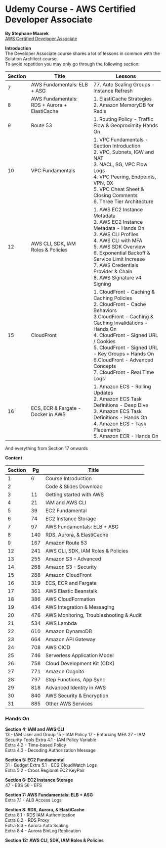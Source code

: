 # Udemy Course - AWS Certified Developer Associate
__By Stephane Maarek__  
[AWS Certified Developer Associate](https://www.udemy.com/course/aws-certified-developer-associate-dva-c01)  

__Introduction__  
The Developer Associate course shares a lot of lessons in common with the Solution Architect course.  
To avoid repetition you may only go through the following section:  

Section | Title                         | Lessons
--|-------------------------------|--------
7 | AWS Fundamentals: ELB + ASG   | 77. Auto Scaling Groups - Instance Refresh
8 | AWS Fundamentals: RDS + Aurora + ElastiCache |1. ElastiCache  Strategies <br> 2. Amazon MemoryDB for Redis
9 | Route 53 | 1. Routing Policy - Traffic Flow & Geoproximity Hands On
10 | VPC Fundamentals | 1. VPC Fundamentals - Section Introduction <br> 2. VPC, Subnets, IGW and NAT <br> 3. NACL, SG, VPC Flow Logs <br>4. VPC Peering, Endpoints, VPN, DX <br>5. VPC Cheat Sheet & Closing Comments <br>6. Three Tier Architecture
12 | AWS CLI, SDK, IAM Roles & Policies | 1. AWS EC2 Instance Metadata <br>2. AWS EC2 Instance Metadata - Hands On <br>3. AWS CLI Profiles <br>4. AWS CLI with MFA <br>5. AWS SDK Overview <br>6. Exponential Backoff & Service Limit Increase <br>7. AWS Credentials Provider & Chain <br>8. AWS Signature v4 Signing
15 | CloudFront |1. CloudFront - Caching & Caching Policies <br>2. CloudFront - Cache Behaviors <br>3.CloudFront - Caching & Caching Invalidations - Hands On <br>4. CloudFront - Signed URL / Cookies <br>5. CloudFront - Signed URL - Key Groups + Hands On <br>6.CloudFront - Advanced Concepts <br>7. CloudFront - Real Time Logs
16 | ECS, ECR & Fargate - Docker in AWS | 1. Amazon ECS - Rolling Updates <br>2. Amazon ECS Task Definitions - Deep Dive <br>3. Amazon ECS Task Definitions - Hands On <br>4. Amazon ECS - Task Placements <br>5. Amazon ECR - Hands On

And everything from Section 17 onwards

__Content__  

Section | Pg  | Title
--------|-----|----------------------
1       |  6  | Course Introduction
2       |     | Code & Slides Download
3       | 11  | Getting started with AWS
4       | 21  | IAM and AWS CLI
5       | 39  | EC2 Fundamental
6       | 74  | EC2 Instance Storage
7       | 97  | AWS Fundamentals: ELB + ASG
8       | 140 | RDS, Aurora, & ElastiCache
9       | 167 | Amazon Route 53
12      | 241 | AWS CLI, SDK, IAM Roles & Policies
13      | 255 | Amazon S3 – Advanced
14      | 268 | Amazon S3 – Security
15      | 288 | Amazon CloudFront
16      | 319 | ECS, ECR and Fargate
17      | 361 | AWS Elastic Beanstalk
18      | 386 | AWS CloudFormation
19      | 434 | AWS Integration & Messaging
20      | 476 | AWS Monitoring, Troubleshooting & Audit
21      | 534 | AWS Lambda
22      | 610 | Amazon DynamoDB
23      | 664 | Amazon API Gateway
24      | 708 | AWS CICD
25      | 746 | Serverless Application Model
26      | 758 | Cloud Development Kit (CDK)
27      | 771 | Amazon Cognito
28      | 797 | Step Functions, App Sync
29      | 818 | Advanced Identity in AWS
30      | 840 | AWS Security & Encryption
31      | 885 | Other AWS Services

### Hands On
__Section 4: IAM and AWS CLI__  
13 - IAM User and Group
15 - IAM Policy
17 - Enforcing MFA
27 - IAM Security Tools
Extra 4.1 - IAM Policy Variable  
Extra 4.2 - Time-based Policy  
Extra 4.3 - Decoding Authorization Message  

__Section 5: EC2 Fundamental__   
31 - Budget
Extra 5.1 - EC2 CloudWatch Logs  
Extra 5.2 - Cross Regional EC2 KeyPair  

__Section 6: EC2 Instance Storage__  
47 - EBS
56 - EFS

__Section 7: AWS Fundamentals: ELB + ASG__  
Extra 7.1 - ALB Access Logs

__Section 8: RDS, Aurora, & ElastiCache__  
Extra 8.1 - RDS IAM Authentication  
Extra 8.2 - RDS Proxy  
Extra 8.3 - Aurora Auto Scaling  
Extra 8.4 - Aurora BinLog Replication  

__Section 12: AWS CLI, SDK, IAM Roles & Policies__  

